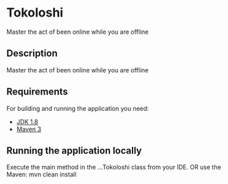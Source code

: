 # Tokoloshi
Master the act of been online while you are offline 
## Description
Master the act of been online while you are offline 

## Requirements
  
  For building and running the application you need:
  
  - [JDK 1.8](http://www.oracle.com/technetwork/java/javase/downloads/jdk8-downloads-2133151.html)
  - [Maven 3](https://maven.apache.org)
  
## Running the application locally

Execute the main method in the ...Tokoloshi class from your IDE.
 OR
use the Maven:
mvn clean install
